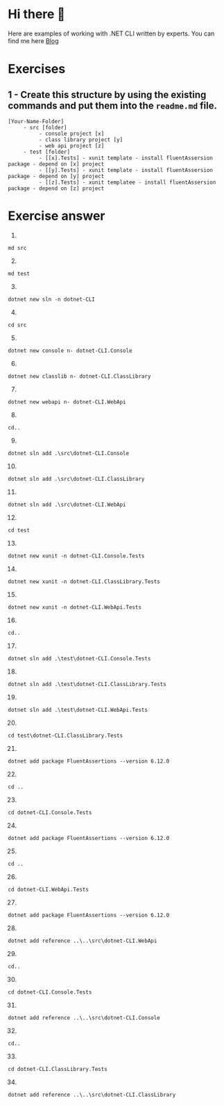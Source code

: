 # Hi there 👋

Here are examples of working with .NET CLI written by experts.
You can find me here [Blog](https://www.linkedin.com/in/abolfazl-kabiri-64a018108/)
# Exercises
## 1 - Create this structure by using the existing commands and put them into the `readme.md` file.

```
[Your-Name-Folder]
     - src [folder]
          - console project [x]
          - class library project [y]
          - web api project [z]
     - test [folder]
          - [[x].Tests] - xunit template - install fluentAssersion package - depend on [x] project
          - [[y].Tests] - xunit template - install fluentAssersion package - depend on [y] project
          - [[z].Tests] - xunit templatee - install fluentAssersion package - depend on [z] project
```



# Exercise answer


1. 
```
md src
```
2. 
```
md test
```
3. 
```
dotnet new sln -n dotnet-CLI
```
4. 
```
cd src
```
5.
```
dotnet new console n- dotnet-CLI.Console
```
6.
```
dotnet new classlib n- dotnet-CLI.ClassLibrary
```
7.
```
dotnet new webapi n- dotnet-CLI.WebApi
```
8.
```
cd..
```
9.
```
dotnet sln add .\src\dotnet-CLI.Console
```
10.
```
dotnet sln add .\src\dotnet-CLI.ClassLibrary
```
11.
```
dotnet sln add .\src\dotnet-CLI.WebApi
```
12.
```
cd test
```
13.
```
dotnet new xunit -n dotnet-CLI.Console.Tests
```
14.
```
dotnet new xunit -n dotnet-CLI.ClassLibrary.Tests
```
15.
```
dotnet new xunit -n dotnet-CLI.WebApi.Tests
```
16.
```
cd..
```
17.
```
dotnet sln add .\test\dotnet-CLI.Console.Tests
```
18.
```
dotnet sln add .\test\dotnet-CLI.ClassLibrary.Tests
```
19.
```
dotnet sln add .\test\dotnet-CLI.WebApi.Tests
```
20.
```
cd test\dotnet-CLI.ClassLibrary.Tests
```
21.
```
dotnet add package FluentAssertions --version 6.12.0
```
22.
```
cd ..
```
23.
```
cd dotnet-CLI.Console.Tests
```
24.
```
dotnet add package FluentAssertions --version 6.12.0
```
25.
```
cd ..
```
26.
```
cd dotnet-CLI.WebApi.Tests
```
27.
```
dotnet add package FluentAssertions --version 6.12.0
```
28.
```
dotnet add reference ..\..\src\dotnet-CLI.WebApi
```
29.
```
cd..
```
30.
```
cd dotnet-CLI.Console.Tests
```
31.
```
dotnet add reference ..\..\src\dotnet-CLI.Console
```
32.
```
cd..
```
33.
```
cd dotnet-CLI.ClassLibrary.Tests
```
34.
```
dotnet add reference ..\..\src\dotnet-CLI.ClassLibrary
```
